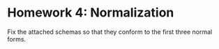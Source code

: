 # Homework 4: Normalization

Fix the attached schemas so that they conform to the first three normal
forms.
